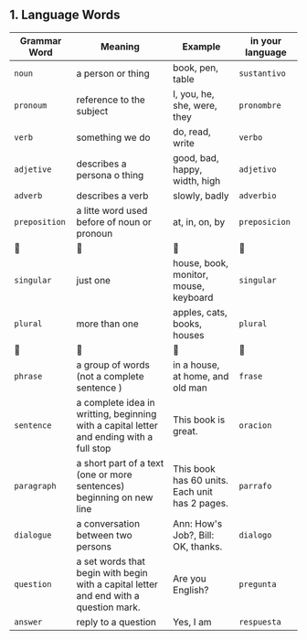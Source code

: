 ## 1. Language Words
| Grammar Word | Meaning | Example | in your language |  
| ------------------ | ----------- | ------- | ------ |
| `noun` | a person or thing | book, pen, table | `sustantivo` |
| `pronoum` | reference to the subject | I, you, he, she, were, they | `pronombre` | 
| `verb` | something we do | do, read, write | `verbo` |
| `adjetive` | describes a persona o thing | good, bad, happy, width, high | `adjetivo` |
| `adverb` | describes a verb | slowly, badly | `adverbio` |
| `preposition` | a litte word used before of noun or pronoun | at, in, on, by | `preposicion` |
| 👾 | 👾 | 👾 | 👾 |
| `singular` | just one | house, book, monitor, mouse, keyboard | `singular` | 
| `plural` | more than one | apples, cats, books, houses | `plural` |
| 👾 | 👾 | 👾 | 👾 |
| `phrase` | a group of words (not a complete sentence ) | in a house, at home, and old man| `frase` |
| `sentence` | a complete idea in writting, beginning with a capital letter and ending with a full stop | This book is great. |`oracion` | 
| `paragraph` | a short part of a text (one or more sentences) beginning on new line| This book has 60 units. Each unit has 2 pages. | `parrafo` |
| `dialogue` | a conversation between two persons | Ann: How's Job?, Bill: OK, thanks. | `dialogo` |
| `question` | a set words that begin with begin with a capital letter and end with a question mark. | Are you English? | `pregunta` |
| `answer` | reply to a question | Yes, I am | `respuesta` |